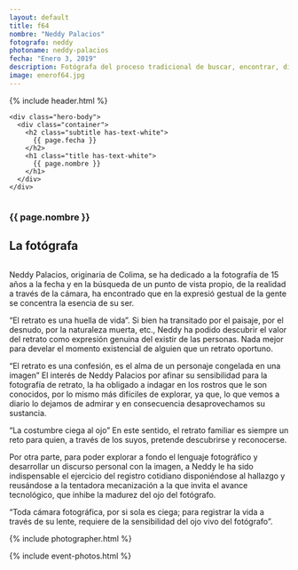 ```yaml
---
layout: default
title: f64
nombre: "Neddy Palacios"
fotografo: neddy
photoname: neddy-palacios
fecha: "Enero 3, 2019"
description: Fotógrafa del proceso tradicional de buscar, encontrar, disparar, descubrir, revelar y develar.
image: enerof64.jpg
---
```

<div class="parallax-container">
  <section class="hero is-large has-text-centered parallax intro intro-neddy">
    {% include header.html %}
  
    <div class="hero-body">
      <div class="container">
        <h2 class="subtitle has-text-white">
          {{ page.fecha }}
        </h2>
        <h1 class="title has-text-white">
          {{ page.nombre }}
        </h1>
      </div>
    </div>
  </section>

  <section id="f64" class="hero is-white f64">
    <div class="hero-body">
      <div class="columns">
        <div class="column">
          <div class="column is-three-fifths">
            <h3>{{ page.nombre }}</h3>
            <h1>La fotógrafa</h1>
          </div>
          <div class="column is-three-fifths">
            <p>
            Neddy Palacios, originaria de Colima, se ha dedicado a la fotografía de 15 años a la fecha y en la búsqueda de un punto de vista propio, de la realidad a través de la cámara, ha encontrado que en la expresió gestual de la gente se concentra la esencia de su ser.
            </p>
            <p>
            “El retrato es una huella de vida”.
            Si bien ha transitado por el paisaje, por el desnudo, por la naturaleza muerta, etc., Neddy ha podido descubrir el valor del retrato como expresión genuina del existir de las personas. Nada mejor para develar el momento existencial de alguien que un retrato oportuno.
            </p>
            <p>
            “El retrato es una confesión, es el alma de un personaje congelada en una imagen”
            El interés de Neddy Palacios por afinar su sensibilidad para la fotografía de retrato, la ha obligado a indagar en los rostros que le son conocidos, por lo mismo más difíciles de explorar, ya que, lo que vemos a diario lo dejamos de admirar y en consecuencia desaprovechamos su sustancia.
            </p>
            <p>
            “La costumbre ciega al ojo”
            En este sentido, el retrato familiar es siempre un reto para quien, a través de los suyos, pretende descubrirse y reconocerse.
            </p>
            <p>
            Por otra parte, para poder explorar a fondo el lenguaje fotográfico y desarrollar un discurso personal con la imagen, a Neddy le ha sido indispensable el ejercicio del registro cotidiano disponiéndose al hallazgo y reusándose a la tentadora mecanización a la que invita el avance tecnológico, que inhibe la madurez del ojo del fotógrafo.
            </p>
            <p>
            “Toda cámara fotográfica, por si sola es ciega; para registrar la vida a través de su lente, requiere de la sensibilidad del ojo vivo del fotógrafo”.
            </p>
          </div>
        </div>
      </div>
    </div>
  </section>
  
  <section class="hero is-white event">
    <div class="hero-body">
      <a name="eventos"></a>
      {% include photographer.html %}
    </div>
  </section>
  
  {% include event-photos.html %}
</div>